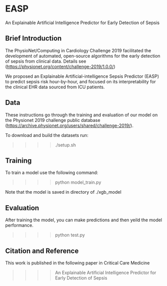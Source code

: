 # EASP
An Explainable Artificial Intelligence Predictor for Early Detection of Sepsis

## Brief Introduction
The PhysioNet/Computing in Cardiology Challenge 2019 facilitated the development of automated, open-source algorithms for the early detection of sepsis from clinical data. Details see (https://physionet.org/content/challenge-2019/1.0.0/)

We proposed an Explainable Artificial-intelligence Sepsis Predictor (EASP) to predict sepsis risk hour-by-hour, and focused on its interpretability for the clinical EHR data sourced from ICU patients. 

## Data
These instructions go through the training and evaluation of our model on the Physionet 2019 challenge public database (https://archive.physionet.org/users/shared/challenge-2019/).

To download and build the datasets run:

>>>>./setup.sh

## Training
To train a model use the following command:

>>>>python model_train.py
  
Note that the model is saved in directory of ./xgb_model

## Evaluation
After training the model, you can make predictions and then yeild the model performance.

>>>>python test.py
  
## Citation and Reference
This work is published in the following paper in Critical Care Medicine

>>>>An Explainable Artificial Intelligence Predictor for Early Detection of Sepsis
